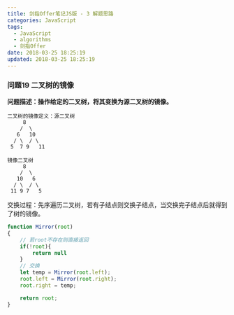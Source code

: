 ```yaml
---
title: 剑指Offer笔记JS版 - 3 解题思路
categories: JavaScript
tags:
  - JavaScript
  - algorithms
  - 剑指Offer
date: 2018-03-25 18:25:19
updated: 2018-03-25 18:25:19
---
```


### 问题19 二叉树的镜像
**问题描述：操作给定的二叉树，将其变换为源二叉树的镜像。**

```
二叉树的镜像定义：源二叉树 
     8
    /  \
   6   10
  / \  / \
 5  7 9   11

镜像二叉树
     8
    /  \
   10   6
  / \  / \
 11 9 7   5
```

交换过程：先序遍历二叉树，若有子结点则交换子结点，当交换完子结点后就得到了树的镜像。

```js
function Mirror(root)
{
    // 若root不存在则直接返回
    if(!root){
        return null
    }
    // 交换
    let temp = Mirror(root.left);
    root.left = Mirror(root.right);
    root.right = temp;

    return root;
}
```